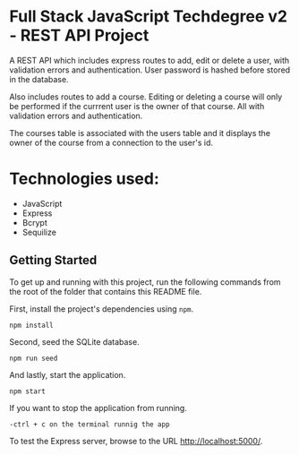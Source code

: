 # Full Stack JavaScript Techdegree v2 - REST API Project

A REST API which includes express routes to add, edit or delete a user, with validation errors and authentication. User password is hashed before stored in the database.

Also includes routes to add a course. Editing or deleting a course will only be performed if the currrent user is the owner of that course. All with validation errors and authentication.

The courses table is associated with the users table and it displays the owner of the course from a connection to the user's id.

# Technologies used:

- JavaScript
- Express
- Bcrypt
- Sequilize

## Getting Started

To get up and running with this project, run the following commands from the root of the folder that contains this README file.

First, install the project's dependencies using `npm`.

```
npm install

```

Second, seed the SQLite database.

```
npm run seed
```

And lastly, start the application.

```
npm start
```

If you want to stop the application from running.

```
-ctrl + c on the terminal runnig the app
```

To test the Express server, browse to the URL [http://localhost:5000/](http://localhost:5000/).
